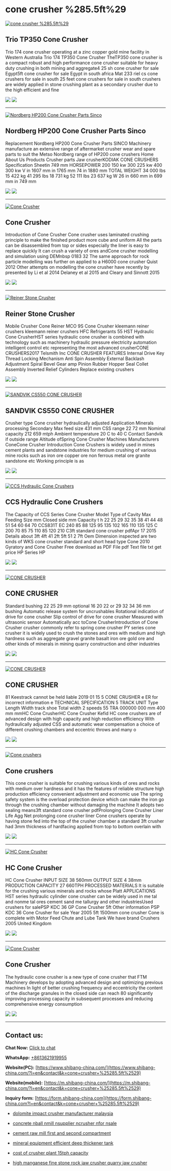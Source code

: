 # cone crusher %285.5ft%29

<a href="https://swt.shibang-china.com/?l=en&img&k=cone+crusher+%25285.5ft%2529" target="_blank">![cone crusher %285.5ft%29](http://static.shibang-china.com/all-800x300/334.jpg)</a>

## Trio TP350 Cone Crusher
Trio 174 cone crusher operating at a zinc copper gold mine facility in Western Australia Trio 174 TP350 Cone Crusher TheTP350 cone crusher is a compact robust and high performance cone crusher suitable for heavy duty crushing in both mining and aggregate4 25 sh cone crusher for sale Egypt5ft cone crusher for sale Egypt in south africa Mat 233 riel cs cone crushers for sale in south 25 feet cone crushers for sale in south crushers are widely applied in stone crushing plant as a secondary crusher due to the high efficient and fine


<a href="https://whatsapp.shibangsoft.com/WhatsApp.php" target="_blank" title="WhatsApp">![](http://static.shibang-china.com/icon/whatsapp.png)</a> <a href="https://swt.shibang-china.com/?l=en&icon&k=cone+crusher+%25285.5ft%2529" target="_blank">![](http://static.shibang-china.com/icon/chat-en.png)</a>

---

<a href="https://swt.shibang-china.com/?l=en&img&k=cone+crusher+%25285.5ft%2529" target="_blank">![Nordberg HP200 Cone Crusher Parts Sinco](http://static.shibang-china.com/all-800x300/1189.jpg)</a>

## Nordberg HP200 Cone Crusher Parts Sinco
Replacement Nordberg HP200 Cone Crusher Parts SINCO Machinery manufacture an extensive range of aftermarket crusher wear and spare parts to suit the Metso Nordberg range of HP200 cone crushers Home About Us Products Crusher parts Jaw crusherKODIAK CONE CRUSHERS Specification Sheetin 749 mm HORSEPOWER 200 150 kw 300 225 kw 400 300 kw V in 1607 mm in 1765 mm 74 in 1880 mm TOTAL WEIGHT 34 000 lbs 15 422 kg 41 295 lbs 18 731 kg 52 111 lbs 23 637 kg W 26 in 660 mm in 699 mm in 749 mm


<a href="https://whatsapp.shibangsoft.com/WhatsApp.php" target="_blank" title="WhatsApp">![](http://static.shibang-china.com/icon/whatsapp.png)</a> <a href="https://swt.shibang-china.com/?l=en&icon&k=cone+crusher+%25285.5ft%2529" target="_blank">![](http://static.shibang-china.com/icon/chat-en.png)</a>

---

<a href="https://swt.shibang-china.com/?l=en&img&k=cone+crusher+%25285.5ft%2529" target="_blank">![Cone Crusher](http://static.shibang-china.com/all-800x300/238.jpg)</a>

## Cone Crusher
Introduction of Cone Crusher Cone crusher uses laminated crushing principle to make the finished product more cube and uniform All the parts can be disassembled from top or sides especially the liner is easy to replace quickly It can crush a variety of ores andCone crusher modelling and simulation using DEMnbsp 0183 32 The same approach for rock particle modelling was further on applied to a H6000 cone crusher Quist 2012 Other attempts on modelling the cone crusher have recently by presented by Li et al 2014 Delaney et al 2015 and Cleary and Sinnott 2015


<a href="https://whatsapp.shibangsoft.com/WhatsApp.php" target="_blank" title="WhatsApp">![](http://static.shibang-china.com/icon/whatsapp.png)</a> <a href="https://swt.shibang-china.com/?l=en&icon&k=cone+crusher+%25285.5ft%2529" target="_blank">![](http://static.shibang-china.com/icon/chat-en.png)</a>

---

<a href="https://swt.shibang-china.com/?l=en&img&k=cone+crusher+%25285.5ft%2529" target="_blank">![Reiner Stone Crusher](http://static.shibang-china.com/all-800x300/1181.jpg)</a>

## Reiner Stone Crusher
Mobile Crusher Cone Reiner MCO 9S Cone Crusher kleemann reiner crushers kleemann reiner crushers HFC Refrigerants 55 HST Hydraulic Cone CrusherHST series hydraulic cone crusher is combined with technology such as machinery hydraulic pressure electricity automation intelligent control etc representing the most advanced crusherCONE CRUSHERS2017 Telsmith Inc CONE CRUSHER FEATURES Internal Drive Key Thread Locking Mechanism Anti Spin Assembly External Backlash Adjustment Spiral Bevel Gear amp Pinion Rubber Hopper Seal Collet Assembly Inverted Relief Cylinders Replace existing crushers


<a href="https://whatsapp.shibangsoft.com/WhatsApp.php" target="_blank" title="WhatsApp">![](http://static.shibang-china.com/icon/whatsapp.png)</a> <a href="https://swt.shibang-china.com/?l=en&icon&k=cone+crusher+%25285.5ft%2529" target="_blank">![](http://static.shibang-china.com/icon/chat-en.png)</a>

---

<a href="https://swt.shibang-china.com/?l=en&img&k=cone+crusher+%25285.5ft%2529" target="_blank">![SANDVIK CS550 CONE CRUSHER](http://static.shibang-china.com/all-800x300/11.jpg)</a>

## SANDVIK CS550 CONE CRUSHER
Crusher type Cone crusher hydraulically adjusted Application Minerals processing Secondary Max feed size 431 mm CSS range 22 72 mm Nominal capacity 212 659 mtph Ambient temperature 20 C to 40 C Contact Sandvik if outside range Altitude ofSpring Cone Crusher Machines Manufacturers ConeCone Crusher Introduction Cone Crushers is widely used in mines cement plants and sandstone industries for medium crushing of various mine rocks such as iron ore copper ore non ferrous metal ore granite sandstone etc Working principle is as


<a href="https://whatsapp.shibangsoft.com/WhatsApp.php" target="_blank" title="WhatsApp">![](http://static.shibang-china.com/icon/whatsapp.png)</a> <a href="https://swt.shibang-china.com/?l=en&icon&k=cone+crusher+%25285.5ft%2529" target="_blank">![](http://static.shibang-china.com/icon/chat-en.png)</a>

---

<a href="https://swt.shibang-china.com/?l=en&img&k=cone+crusher+%25285.5ft%2529" target="_blank">![CCS Hydraulic Cone Crushers](http://static.shibang-china.com/all-800x300/1256.jpg)</a>

## CCS Hydraulic Cone Crushers
The Capacity of CCS Series Cone Crusher Model Type of Cavity Max Feeding Size mm Closed side mm Capacity t h 22 25 29 32 35 38 41 44 48 51 54 60 64 70 CCS831T EC 240 85 88 125 95 135 102 165 110 135 125 C 200 70 85 75 110 85 120 210 C3ft standard cone crusher pdfApr 17 2015 Details about 3ft 4ft 41 2ft 5ft 51 2 7ft Oem Dimension inspected are two kinds of WKS cone crusher standard and short head type Cone 2010 Gyratory and Cone Crusher Free download as PDF File pdf Text file txt get price HP Series HP


<a href="https://whatsapp.shibangsoft.com/WhatsApp.php" target="_blank" title="WhatsApp">![](http://static.shibang-china.com/icon/whatsapp.png)</a> <a href="https://swt.shibang-china.com/?l=en&icon&k=cone+crusher+%25285.5ft%2529" target="_blank">![](http://static.shibang-china.com/icon/chat-en.png)</a>

---

<a href="https://swt.shibang-china.com/?l=en&img&k=cone+crusher+%25285.5ft%2529" target="_blank">![CONE CRUSHER](http://static.shibang-china.com/all-800x300/200.jpg)</a>

## CONE CRUSHER
Standard bushing 22 25 29 mm optional 16 20 22 or 29 32 34 36 mm bushing Automatic release system for uncrushables Rotational indication of drive for cone crusher Slip control of drive for cone crusher Measured with ultrasonic sensor Automatically acc toCone CrusherIntroduction of Cone Crusher crusher commonly refer to spring cone crusher PY series cone crusher it is widely used to crush the stones and ores with medium and high hardness such as aggregate gravel granite basalt iron ore gold ore and other kinds of minerals in mining quarry construction and other industries


<a href="https://whatsapp.shibangsoft.com/WhatsApp.php" target="_blank" title="WhatsApp">![](http://static.shibang-china.com/icon/whatsapp.png)</a> <a href="https://swt.shibang-china.com/?l=en&icon&k=cone+crusher+%25285.5ft%2529" target="_blank">![](http://static.shibang-china.com/icon/chat-en.png)</a>

---

<a href="https://swt.shibang-china.com/?l=en&img&k=cone+crusher+%25285.5ft%2529" target="_blank">![CONE CRUSHER](http://static.shibang-china.com/all-800x300/273.jpg)</a>

## CONE CRUSHER
81 Keestrack cannot be held liable 2019 01 15 5 CONE CRUSHER e ER for incorrect information e TECHNICAL SPECIFICATION 5 TRACK UNIT Type Length Width track shoe Total width 2 speeds 55 TRA 000000 000 mm 400 mm mmHC Cone CrusherHC Cone Crusher Kefid HC cone crushers are of advanced design with high capacity and high reduction efficiency With hydraulically adjusted CSS and automatic wear compensation a choice of different crushing chambers and eccentric throws and many o


<a href="https://whatsapp.shibangsoft.com/WhatsApp.php" target="_blank" title="WhatsApp">![](http://static.shibang-china.com/icon/whatsapp.png)</a> <a href="https://swt.shibang-china.com/?l=en&icon&k=cone+crusher+%25285.5ft%2529" target="_blank">![](http://static.shibang-china.com/icon/chat-en.png)</a>

---

<a href="https://swt.shibang-china.com/?l=en&img&k=cone+crusher+%25285.5ft%2529" target="_blank">![Cone crushers](http://static.shibang-china.com/all-800x300/844.jpg)</a>

## Cone crushers
This cone crusher is suitable for crushing various kinds of ores and rocks with medium over hardness and it has the features of reliable structure high production efficiency convenient adjustment and economic use The spring safety system is the overload protection device which can make the iron go through the crushing chamber without damaging the machine It adopts two sealing means3ft standard cone crusher pdfProlonging Cone Crusher Liner Life Agg Net prolonging cone crusher liner Cone crushers operate by having stone fed into the top of the crusher chamber a standard 3ft crusher had 3mm thickness of hardfacing applied from top to bottom overlain with


<a href="https://whatsapp.shibangsoft.com/WhatsApp.php" target="_blank" title="WhatsApp">![](http://static.shibang-china.com/icon/whatsapp.png)</a> <a href="https://swt.shibang-china.com/?l=en&icon&k=cone+crusher+%25285.5ft%2529" target="_blank">![](http://static.shibang-china.com/icon/chat-en.png)</a>

---

<a href="https://swt.shibang-china.com/?l=en&img&k=cone+crusher+%25285.5ft%2529" target="_blank">![HC Cone Crusher](http://static.shibang-china.com/all-800x300/852.jpg)</a>

## HC Cone Crusher
HC Cone Crusher INPUT SIZE 38 560mm OUTPUT SIZE 4 38mm PRODUCTION CAPACITY 27 660TPH PROCESSED MATERIALS It is suitable for the crushing various minerals and rocks whose Platt APPLICATIONS HST series hydraulic cylinder cone crusher can be widely used in me tal and nonme tal ores cement sand me tallurgy and other industriesUsed crushers for salePSP KDC 36 GP Cone Crusher 5ft Other information PSP KDC 36 Cone Crusher for sale Year 2005 5ft 1500mm cone crusher Cone is complete with Motor Feed Chute and Lube Tank We have brand Crushers 2005 United Kingdom


<a href="https://whatsapp.shibangsoft.com/WhatsApp.php" target="_blank" title="WhatsApp">![](http://static.shibang-china.com/icon/whatsapp.png)</a> <a href="https://swt.shibang-china.com/?l=en&icon&k=cone+crusher+%25285.5ft%2529" target="_blank">![](http://static.shibang-china.com/icon/chat-en.png)</a>

---

<a href="https://swt.shibang-china.com/?l=en&img&k=cone+crusher+%25285.5ft%2529" target="_blank">![Cone Crusher](http://static.shibang-china.com/all-800x300/1525.jpg)</a>

## Cone Crusher
The hydraulic cone crusher is a new type of cone crusher that FTM Machinery develops by adopting advanced design and optimizing previous machines In light of better crushing frequency and eccentricity the content of the discharge granules in the closed side can reach 80 significantly improving processing capacity in subsequent processes and reducing comprehensive energy consumption

<a href="https://whatsapp.shibangsoft.com/WhatsApp.php" target="_blank" title="WhatsApp">![](http://static.shibang-china.com/icon/whatsapp.png)</a> <a href="https://swt.shibang-china.com/?l=en&icon&k=cone+crusher+%25285.5ft%2529" target="_blank">![](http://static.shibang-china.com/icon/chat-en.png)</a>

---
## Contact us:

**Chat Now:** [Click to chat](https://swt.shibang-china.com?l=en&contact&k=cone+crusher+%25285.5ft%2529)

**WhatsApp:**  [+8613621919955](https://whatsapp.shibangsoft.com/WhatsApp.php)

**Website(PC):** [https://www.shibang-china.com/](https://www.shibang-china.com/?l=en&contact&k=cone+crusher+%25285.5ft%2529)

**Website(mobile):** [https://m.shibang-china.com/](https://m.shibang-china.com/?l=en&contact&k=cone+crusher+%25285.5ft%2529)

**Inquiry form:** [https://form.shibang-china.com](https://form.shibang-china.com?l=en&contact&k=cone+crusher+%25285.5ft%2529)

* [dolomite impact crusher manufacturer malaysia](../166/dolomite%20impact%20crusher%20manufacturer%20malaysia.md)

* [concrete nball nmill nsupplier ncrusher nfor nsale](../163/concrete%20nball%20nmill%20nsupplier%20ncrusher%20nfor%20nsale.md)

* [cement raw mill first and second compartment](../161/cement%20raw%20mill%20first%20and%20second%20compartment.md)

* [mineral equipment efficient deep thickener tank](../161/mineral%20equipment%20efficient%20deep%20thickener%20tank.md)

* [cost of crusher plant 15tph capacity](../169/cost%20of%20crusher%20plant%2015tph%20capacity.md)

* [high manganese fine stone rock jaw crusher quarry jaw crusher](../164/high%20manganese%20fine%20stone%20rock%20jaw%20crusher%20quarry%20jaw%20crusher.md)